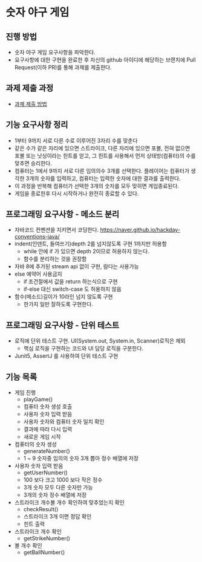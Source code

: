# 숫자 야구 게임
## 진행 방법
* 숫자 야구 게임 요구사항을 파악한다.
* 요구사항에 대한 구현을 완료한 후 자신의 github 아이디에 해당하는 브랜치에 Pull Request(이하 PR)를 통해 과제를 제출한다.

## 과제 제출 과정
* [과제 제출 방법](https://github.com/next-step/nextstep-docs/tree/master/precourse)

## 기능 요구사항 정리
* 1부터 9까지 서로 다른 수로 이루어진 3자리 수를 맞춘다
* 같은 수가 같은 자리에 있으면 스트라이크,
  다른 자리에 있으면 포볼,
  전혀 없으면 포볼 또는 낫싱이라는 힌트를 얻고,
  그 힌트를 사용해서 먼저 상태방(컴퓨터)의 수를 맞추면 승리한다.
* 컴퓨터는 1에서 9까지 서로 다른 임의의수 3개를 선택한다.
플레이어는 컴퓨터가 생각한 3개의 숫자를 입력하고,
  컴퓨터는 입력한 숫자에 대한 결과를 출력한다.
* 이 과정을 반복해 컴퓨터가 선택한 3개의 숫자를 모두 맞히면 게임종료된다.
* 게임을 종료한후 다시 시작하거나 완전히 종료할 수 있다.

## 프로그래밍 요구사항 - 메소드 분리
* 자바코드 컨벤션을 지키면서 코딩한다.
  https://naver.github.io/hackday-conventions-java/
* indent(인덴트, 들여쓰기)depth 2를 넘지않도록 구현
1까지만 허용함
  * while 안에 if 가 있으면 depth 2이므로 허용하지 않는다.
  * 함수를 분리하는 것을 권장함
* 자바 8에 추가된 stream api 없이 구현, 람다는 사용가능
* else 예약어 사용금지
  * if 조건절에서 값을 return 하는식으로 구현
  * if-else 대신 switch-case 도 허용하지 않음
* 함수(메소드)길이가 10라인 넘지 않도록 구현
  * 한가지 일만 잘하도록 구현한다.
    
## 프로그래밍 요구사항 - 단위 테스트
* 로직에 단위 테스트 구현. UI(System.out, System.in, Scanner)로직은 제외
  * 핵심 로직을 구현하는 코드와 UI 담당 로직을 구분한다.
* Junit5, AssertJ 를 사용하여 단위 테스트 구현

## 기능 목록
* 게임 진행 
  * playGame()
  * 컴퓨터 숫자 생성 호출
  * 사용자 숫자 입력 받음
  * 사용자 숫자와 컴퓨터 숫자 일치 확인  
  * 결과에 따라 다시 입력
  * 새로운 게임 시작  
* 컴퓨터의 숫자 생성
  * generateNumber()
  * 1 ~ 9 숫자중 임의의 숫자 3개 뽑아 정수 배열에 저장
* 사용자 숫자 입력 받음
  * getUserNumber()
  * 100 보다 크고 1000 보다 작은 정수
  * 3개 숫자 모두 다른 숫자만 가능
  * 3개의 숫자 정수 배열에 저장  
* 스트라이크 개수볼 개수 확인하여 맞추었는지 확인
  * checkResult()
  * 스트라이크 3개 이면 정답 확인
  * 힌트 출력
* 스트라이크 개수 확인
  * getStrikeNumber()
* 볼 개수 확인
  * getBallNumber()